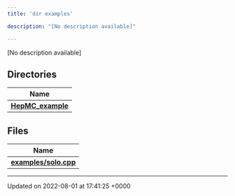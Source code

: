 ```yaml
---
title: 'dir examples'

description: "[No description available]"

---
```







[No description available]

## Directories

| Name           |
| -------------- |
| **[HepMC_example](/documentation/code/darkbit_development/files/dir_a1b5d117b782d273ac11f3902b68d1a6/#dir-hepmc-example)**  |

## Files

| Name           |
| -------------- |
| **[examples/solo.cpp](/documentation/code/darkbit_development/files/solo_8cpp/#file-solo.cpp)**  |






-------------------------------

Updated on 2022-08-01 at 17:41:25 +0000
